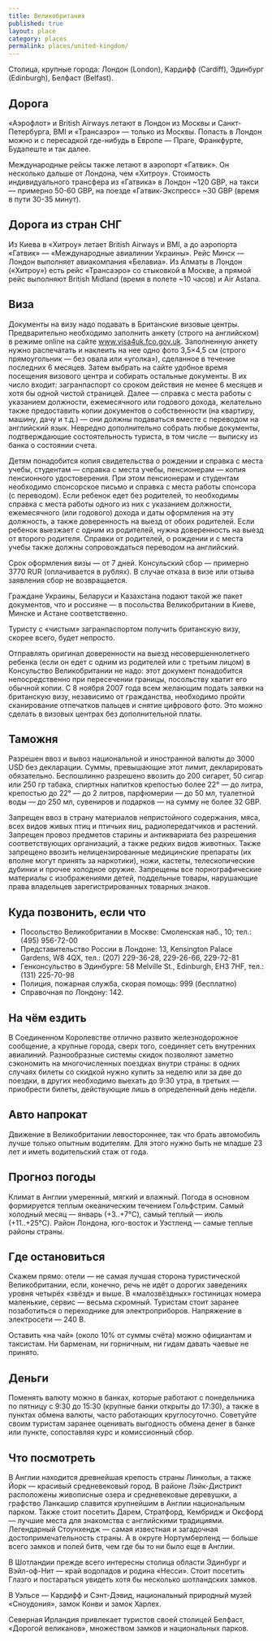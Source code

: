 ```yaml
---
title: Великобритания
published: true
layout: place
category: places
permalink: places/united-kingdom/
---
```


Столица, крупные города: Лондон (London), Кардифф (Cardiff), Эдинбург (Edinburgh), Белфаст (Belfast).

## Дорога

«Аэрофлот» и British Airways летают в Лондон из Москвы и Санкт-Петербурга, BMI и «Трансаэро» — только из Москвы. Попасть в Лондон можно и с пересадкой где-нибудь в Европе — Праге, Франкфурте, Будапеште и так далее.

Международные рейсы также летают в аэропорт «Гатвик». Он несколько дальше от Лондона, чем «Хитроу». Стоимость индивидуального трансфера из «Гатвика» в Лондон ~120 GBP, на такси — примерно 50-60 GBP, на поезде «Гатвик-Экспресс» ~30 GBP (время в пути 30-35 минут).

## Дорога из стран СНГ

Из Киева в «Хитроу» летает British Airways и BMI, а до аэропорта «Гатвик» — «Международные авиалинии Украины». Рейс Минск — Лондон выполняет авиакомпания «Белавиа». Из Алматы в Лондон («Хитроу») есть рейс «Трансаэро» со стыковкой в Москве, а прямой рейс выполняют British Midland (время в полете ~10 часов) и Air Astana.

## Виза

Документы на визу надо подавать в Британские визовые центры. Предварительно необходимо заполнить анкету (строго на английском) в режиме online на сайте www.visa4uk.fco.gov.uk. Заполненную анкету нужно распечатать и наклеить на нее одно фото 3,5×4,5 см (строго прямоугольник — без овала или «уголка»), сделанное в течение последних 6 месяцев. Затем выбрать на сайте удобное время посещения визового центра и собирать остальные документы. В их число входит: загранпаспорт со сроком действия не менее 6 месяцев и хотя бы одной чистой страницей. Далее — справка с места работы с указанием должности, ежемесячного или годового дохода, желательно также предоставить копии документов о собственности (на квартиру, машину, дачу и т.д.) — они должны подаваться вместе с переводом на английский язык. Невредно дополнительно собрать любые документы, подтверждающие состоятельность туриста, в том числе — выписку из банка о состоянии счета.

Детям понадобится копия свидетельства о рождении и справка с места учебы, студентам — справка с места учебы, пенсионерам — копия пенсионного удостоверения. При этом пенсионерам и студентам необходимо спонсорское письмо и справка с места работы спонсора (с переводом). Если ребенок едет без родителей, то необходимы справка с места работы одного из них с указанием должности, ежемесячного (или годового) дохода и даты оформления на эту должность, а также доверенность на выезд от обоих родителей. Если ребенок выезжает с одним из родителей, нужна доверенность на выезд от второго родителя. Справки от родителей, о рождении и с места учебы также должны сопровождаться переводом на английский.

Срок оформления визы — от 7 дней. Консульский сбор — примерно 3770 RUR (оплачивается в рублях). В случае отказа в визе или отзыва заявления сбор не возвращается.

Граждане Украины, Беларуси и Казахстана подают такой же пакет документов, что и россияне — в посольства Великобритании в Киеве, Минске и Астане соответственно.

Туристу с «чистым» загранпаспортом получить британскую визу, скорее всего, будет непросто.

Отправлять оригинал доверенности на выезд несовершеннолетнего ребенка (если он едет с одним из родителей или с третьим лицом) в Консульство Великобритании не надо: этот документ понадобится непосредственно при пересечении границы, посольству хватит его обычной копии. С 8 ноября 2007 года всем желающим подать заявки на британскую визу, независимо от гражданства, необходимо пройти сканирование отпечатков пальцев и снятие цифрового фото. Это можно сделать в визовых центрах без дополнительной платы.

## Таможня

Разрешен ввоз и вывоз национальной и иностранной валюты до 3000 USD без декларации. Суммы, превышающие этот лимит, декларировать обязательно. Беспошлинно разрешено ввозить до 200 сигарет, 50 сигар или 250 гр табака, спиртных напитков крепостью более 22° — до литра, крепостью до 22° — до 2 литров, парфюмерии — до 50 мл, туалетной воды — до 250 мл, сувениров и подарков — на сумму не более 32 GBP.

Запрещен ввоз в страну материалов непристойного содержания, мяса, всех видов живых птиц и птичьих яиц, радиопередатчиков и растений. Запрещен провоз предметов старины и антиквариата без разрешения соответствующих организаций, а также редких видов животных. Также запрещено ввозить нелицензированные медицинские препараты (их вполне могут принять за наркотики), ножи, кастеты, телескопические дубинки и прочее холодное оружие. Запрещены все порнографические материалы с изображениями детей, поддельные товары, нарушающие права владельцев зарегистрированных товарных знаков.

## Куда позвонить, если что

* Посольство Великобритании в Москве: Смоленская наб., 10; тел.: (495) 956-72-00
* Представительство России в Лондоне: 13, Kensington Palace Gardens, W8 4QX, тел.: (207) 229-36-28, 229-26-66, 229-72-81
* Генконсульство в Эдинбурге: 58 Melville St., Edinburgh, EH3 7HF, тел.: (131) 225-70-98
* Полиция, пожарная служба, скорая помощь: 999 (бесплатно)
* Справочная по Лондону: 142.

## На чём ездить

В Соединенном Королевстве отлично развито железнодорожное сообщение, а крупные города, сверх того, соединяет сеть внутренних авиалиний. Разнообразные системы скидок позволяют заметно сэкономить на многочисленных поездках внутри страны: в одних случаях билеты со скидкой нужно купить за неделю или за две до поездки, в других необходимо выехать до 9:30 утра, в третьих — приобрести билеты, действующие лишь в определенный день недели.

## Авто напрокат

Движение в Великобритании левостороннее, так что брать автомобиль лучше только опытным водителям. Для этого нужно быть не младше 23 лет и иметь водительский стаж от года.

## Прогноз погоды

Климат в Англии умеренный, мягкий и влажный. Погода в основном формируется теплым океаническим течением Гольфстрим. Самый холодный месяц — январь (+3..+7°C), самый теплый — июль (+11..+25°C). Район Лондона, юго-восток и Уэстленд — самые теплые районы страны.

## Где остановиться

Скажем прямо: отели — не самая лучшая сторона туристической Великобритании, если, конечно, речь не идёт о дорогих заведениях уровня четырёх «звёзд» и выше. В «малозвёздных» гостиницах номера маленькие, сервис — весьма скромный.
Туристам стоит заранее позаботиться о переходнике для электроприборов. Напряжение в электросети — 240 В.

Оставить «на чай» (около 10% от суммы счёта) можно официантам и таксистам. Ни барменам, ни горничным, ни гидам давать чаевые не принято.

## Деньги

Поменять валюту можно в банках, которые работают с понедельника по пятницу с 9:30 до 15:30 (крупные банки открыты до 17:30), а также в пунктах обмена валюты, часто работающих круглосуточно. Советуйте своим туристам заранее оценивать выгодность обмена денег в банке или пункте, сопоставляя курс и комиссионный сбор.

## Что посмотреть

В Англии находится древнейшая крепость страны Линкольн, а также Йорк — красивый средневековый город. В районе Лэйк-Дистрикт расположены живописные озера и средневековые деревушки, а графство Ланкашир славится крупнейшим в Англии национальным парком. Также стоит посетить Дарем, Стратфорд, Кембридж и Оксфорд — лучшие места для знакомства с английскими традициями. Легендарный Стоунхендж — самая известная и загадочная достопримечательность страны. А в округе Нортумберленд — больше всего замков и полей битв, чем где бы то ни было еще в Англии.

В Шотландии прежде всего интересны столица области Эдинбург и Вэйл-оф-Нит — край водопадов и родина «Несси». Стоит посетить Глазго и постараться увидеть хотя бы несколько шотландских замков. 

В Уэльсе — Кардифф и Сэнт-Дэвид, национальный природный музей «Сноудония», замок Конви и замок Харлех.

Северная Ирландия привлекает туристов своей столицей Белфаст, «Дорогой великанов», множеством замков и национальных парков.